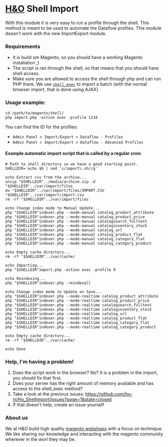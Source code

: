 # [H&O](http://www.h-o.nl) Shell Import

With this module it is very easy to run a profile through the shell. This method is meant to be used to automate the
Dataflow profiles. This module doesn't work with the new ImportExport module.

### Requirements
- It is build om Magento, so you should have a working Magento installation ;)
- The script is ran through the shell, so that means that you should have shell access.
- Make sure you are allowed to access the shell through php and can run PHP there. We use [`shell_exec`](http://nl3.php.net/shell_exec)
to import a batch (with the normal browser import, that is done using AJAX).

### Usage example:
```SHELL
cd /path/to/magento/shell/
php import.php -action exec -profile 1234
```

You can find the ID for the profiles:
- `Admin Panel > Import/Export > Dataflow - Profiles`
- `Admin Panel > Import/Export > Dataflow - Advanced Profiles`

#### Example automatic import script that is called by a regular cron:

```shell
# Path to shell directory so we have a good starting point.
SHELLDIR=`echo $0 | sed 's/import\.sh//g'`

echo Extract csv from the archive...
unzip "$SHELLDIR"../media/archive.zip -d "$SHELLDIR"../var/import/files
mv "$SHELLDIR"../var/import/files/IMPORT.CSV "$SHELLDIR"../var/import/import.csv
rm -rf "$SHELLDIR"../var/import/files

echo Change index mode to Manual Update...
php "$SHELLDIR"indexer.php --mode-manual catalog_product_attribute
php "$SHELLDIR"indexer.php --mode-manual catalog_product_price
php "$SHELLDIR"indexer.php --mode-manual catalogsearch_fulltext
php "$SHELLDIR"indexer.php --mode-manual cataloginventory_stock
php "$SHELLDIR"indexer.php --mode-manual catalog_url
php "$SHELLDIR"indexer.php --mode-manual catalog_product_flat
php "$SHELLDIR"indexer.php --mode-manual catalog_category_flat
php "$SHELLDIR"indexer.php --mode-manual catalog_category_product

echo Empty cache directory...
rm -rf "$SHELLDIR"../var/cache/

echo Importing...
php "$SHELLDIR"import.php -action exec -profile 9

echo Reindexing...
php "$SHELLDIR"indexer.php -reindexall

echo Change index mode to Update on Save...
php "$SHELLDIR"indexer.php --mode-realtime catalog_product_attribute
php "$SHELLDIR"indexer.php --mode-realtime catalog_product_price
php "$SHELLDIR"indexer.php --mode-realtime catalogsearch_fulltext
php "$SHELLDIR"indexer.php --mode-realtime cataloginventory_stock
php "$SHELLDIR"indexer.php --mode-realtime catalog_url
php "$SHELLDIR"indexer.php --mode-realtime catalog_product_flat
php "$SHELLDIR"indexer.php --mode-realtime catalog_category_flat
php "$SHELLDIR"indexer.php --mode-realtime catalog_category_product

echo Empty cache directory...
rm -rf "$SHELLDIR"../var/cache/

echo Done
```

### Help, I'm having a problem!
1. Does the script work in the browser? No? It is a problem in the import, you should fix that first.
2. Does your server has the right amount of memory available and has access to the shell_exec method?
3. Take a look at the previous issues: https://github.com/ho-nl/Ho_ShellImport/issues?page=1&state=closed
4. If that doesn't help, create an issue yourself

### About us
We at H&O build high quality [magento webshops](https://www.h-o.nl/magento-webshops) with a focus on technique. We like sharing our knowledge and interacting with the magento community wherever in the worl they may be.
